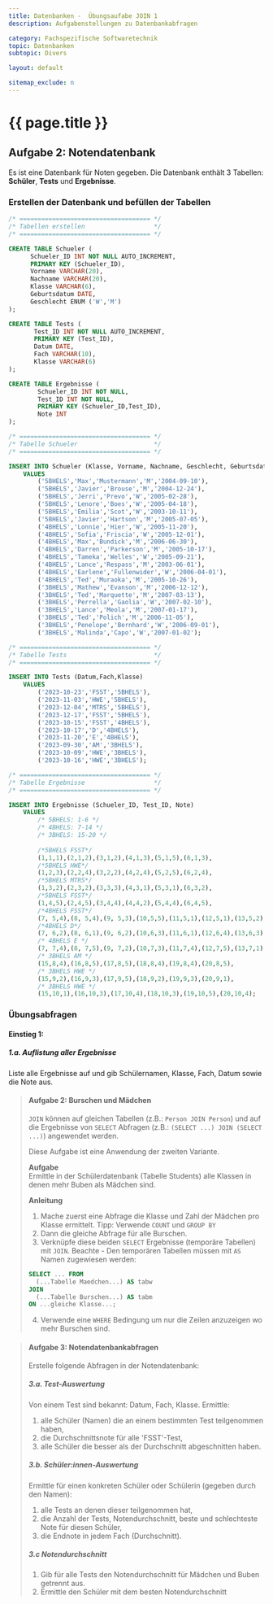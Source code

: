 ```yaml
---
title: Datenbanken -  Übungsaufabe JOIN 1
description: Aufgabenstellungen zu Datenbankabfragen

category: Fachspezifische Softwaretechnik
topic: Datenbanken
subtopic: Divers

layout: default

sitemap_exclude: n
---
```


# {{ page.title }} 

## Aufgabe 2: Notendatenbank

Es ist eine Datenbank für Noten gegeben.
Die Datenbank enthält 3 Tabellen: **Schüler**, **Tests** und **Ergebnisse**.

### Erstellen der Datenbank und befüllen der Tabellen
```sql
/* ==================================== */
/* Tabellen erstellen                   */
/* ==================================== */

CREATE TABLE Schueler (
      Schueler_ID INT NOT NULL AUTO_INCREMENT,
      PRIMARY KEY (Schueler_ID),
      Vorname VARCHAR(20),
      Nachname VARCHAR(20),
      Klasse VARCHAR(6),
      Geburtsdatum DATE,
      Geschlecht ENUM ('W','M')
);

CREATE TABLE Tests (
       Test_ID INT NOT NULL AUTO_INCREMENT,
       PRIMARY KEY (Test_ID),
       Datum DATE,
       Fach VARCHAR(10),
       Klasse VARCHAR(6)
);

CREATE TABLE Ergebnisse (
        Schueler_ID INT NOT NULL,
        Test_ID INT NOT NULL,
        PRIMARY KEY (Schueler_ID,Test_ID),
        Note INT
);
```

```sql
/* ==================================== */
/* Tabelle Schueler                     */
/* ==================================== */

INSERT INTO Schueler (Klasse, Vorname, Nachname, Geschlecht, Geburtsdatum)
    VALUES
        ('5BHELS','Max','Mustermann','M','2004-09-10'),
        ('5BHELS','Javier','Brouse','M','2004-12-24'),
        ('5BHELS','Jerri','Prevo','W','2005-02-28'),
        ('5BHELS','Lenore','Boes','W','2005-04-18'),
        ('5BHELS','Emilia','Scot','W','2003-10-11'),
        ('5BHELS','Javier','Hartson','M','2005-07-05'),
        ('4BHELS','Lonnie','Hier','W','2005-11-20'),
        ('4BHELS','Sofia','Friscia','W','2005-12-01'),
        ('4BHELS','Max','Bundick','M','2006-06-30'),
        ('4BHELS','Darren','Parkerson','M','2005-10-17'),
        ('4BHELS','Tameka','Welles','W','2005-09-21'),
        ('4BHELS','Lance','Respass','M','2003-06-01'),
        ('4BHELS','Earlene','Fullenwider','W','2006-04-01'),
        ('4BHELS','Ted','Muraoka','M','2005-10-26'),
        ('3BHELS','Mathew','Evanson','M','2006-12-12'),
        ('3BHELS','Ted','Marquette','M','2007-03-13'),
        ('3BHELS','Perrella','Gaolia','W','2007-02-10'),
        ('3BHELS','Lance','Meola','M','2007-01-17'),
        ('3BHELS','Ted','Polich','M','2006-11-05'),
        ('3BHELS','Penelope','Bernhard','W','2006-09-01'),
        ('3BHELS','Malinda','Capo','W','2007-01-02');
```

```sql
/* ==================================== */
/* Tabelle Tests                        */
/* ==================================== */

INSERT INTO Tests (Datum,Fach,Klasse)
    VALUES
        ('2023-10-23','FSST','5BHELS'),
        ('2023-11-03','HWE','5BHELS'),
        ('2023-12-04','MTRS','5BHELS'),
        ('2023-12-17','FSST','5BHELS'),
        ('2023-10-15','FSST','4BHELS'),
        ('2023-10-17','D','4BHELS'),
        ('2023-11-20','E','4BHELS'),
        ('2023-09-30','AM','3BHELS'),
        ('2023-10-09','HWE','3BHELS'),
        ('2023-10-16','HWE','3BHELS');
```

```sql
/* ==================================== */
/* Tabelle Ergebnisse                   */
/* ==================================== */

INSERT INTO Ergebnisse (Schueler_ID, Test_ID, Note)
    VALUES
        /* 5BHELS: 1-6 */
        /* 4BHELS: 7-14 */
        /* 3BHELS: 15-20 */
    
        /*5BHELS FSST*/
        (1,1,1),(2,1,2),(3,1,2),(4,1,3),(5,1,5),(6,1,3),
        /*5BHELS HWE*/
        (1,2,3),(2,2,4),(3,2,2),(4,2,4),(5,2,5),(6,2,4),
        /*5BHELS MTRS*/
        (1,3,2),(2,3,2),(3,3,3),(4,3,1),(5,3,1),(6,3,2),
        /*5BHELS FSST*/
        (1,4,5),(2,4,5),(3,4,4),(4,4,2),(5,4,4),(6,4,5),
        /*4BHELS FSST*/
        (7, 5,4),(8, 5,4),(9, 5,3),(10,5,5),(11,5,1),(12,5,1),(13,5,2),(14,5,3),
        /*4BHELS D*/
        (7, 6,2),(8, 6,1),(9, 6,2),(10,6,3),(11,6,1),(12,6,4),(13,6,3),(14,6,1),
        /* 4BHELS E */
        (7, 7,4),(8, 7,5),(9, 7,2),(10,7,3),(11,7,4),(12,7,5),(13,7,1),(14,7,2),
        /* 3BHELS AM */
        (15,8,4),(16,8,5),(17,8,5),(18,8,4),(19,8,4),(20,8,5),
        /* 3BHELS HWE */
        (15,9,2),(16,9,3),(17,9,5),(18,9,2),(19,9,3),(20,9,1),
        /* 3BHELS HWE */
        (15,10,1),(16,10,3),(17,10,4),(18,10,3),(19,10,5),(20,10,4);
```

### Übungsabfragen

#### Einstieg 1:
##### 1.a. Auflistung aller Ergebnisse
Liste alle Ergebnisse auf und gib Schülernamen, Klasse, Fach, Datum sowie die Note aus.


> #### Aufgabe 2: Burschen und Mädchen
> `JOIN` können auf gleichen Tabellen (z.B.: `Person JOIN Person`) und auf die Ergebnisse von `SELECT` Abfragen (z.B.: `(SELECT ...) JOIN (SELECT ...)`) angewendet werden.
> 
> Diese Aufgabe ist eine Anwendung der zweiten Variante.
> 
> **Aufgabe**<br>
> Ermittle in der Schülerdatenbank (Tabelle Students) alle Klassen in denen mehr Buben als Mädchen sind.
> 
> **Anleitung**<br>
> 1. Mache zuerst eine Abfrage die Klasse und Zahl der Mädchen pro Klasse ermittelt. Tipp: Verwende
`COUNT` und `GROUP BY`
> 2. Dann die gleiche Abfrage für alle Burschen.
> 3. Verknüpfe diese beiden `SELECT` Ergebnisse (temporäre Tabellen) mit `JOIN`. Beachte - Den temporären Tabellen müssen mit `AS` Namen zugewiesen werden:
> ```sql
> SELECT ... FROM
>   (...Tabelle Maedchen...) AS tabw
> JOIN
>   (...Tabelle Burschen...) AS tabm
> ON ...gleiche Klasse...;
> ```
> 4. Verwende eine `WHERE` Bedingung um nur die Zeilen anzuzeigen wo mehr Burschen sind.

> #### Aufgabe 3: Notendatenbankabfragen
> Erstelle folgende Abfragen in der Notendatenbank:
> ##### 3.a. Test-Auswertung
> Von einem Test sind bekannt: Datum, Fach, Klasse.
> Ermittle:
> 1. alle Schüler (Namen) die an einem bestimmten Test teilgenommen haben,
> 2. die Durchschnittsnote für alle 'FSST'-Test,
> 3. alle Schüler die besser als der Durchschnitt abgeschnitten haben.
> 
> ##### 3.b. Schüler:innen-Auswertung
> Ermittle für einen konkreten Schüler oder Schülerin (gegeben durch den Namen):
> 1. alle Tests an denen dieser teilgenommen hat,
> 2. die Anzahl der Tests, Notendurchschnitt, beste und schlechteste Note für diesen Schüler,
> 3. die Endnote in jedem Fach (Durchschnitt).
> 
> ##### 3.c Notendurchschnitt
> 1. Gib für alle Tests den Notendurchschnitt für Mädchen und Buben getrennt aus.
> 2. Ermittle den Schüler mit dem besten Notendurchschnitt